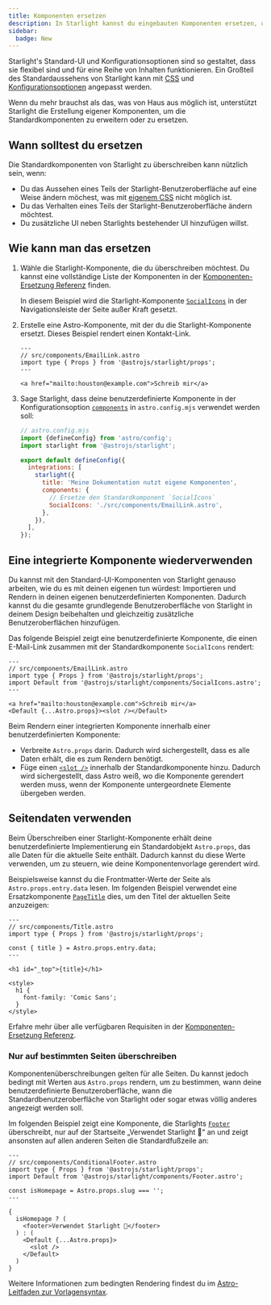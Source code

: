 ```yaml
---
title: Komponenten ersetzen
description: In Starlight kannst du eingebauten Komponenten ersetzen, um eigene Elemente in die Benutzeroberfläche deiner Dokumentationsseite einzufügen.
sidebar:
  badge: New
---
```


Starlight's Standard-UI und Konfigurationsoptionen sind so gestaltet, dass sie flexibel sind und für eine Reihe von Inhalten funktionieren. Ein Großteil des Standardaussehens von Starlight kann mit [CSS](../de/guides/css-and-tailwind/) und [Konfigurationsoptionen](/de/guides/customization/) angepasst werden.

Wenn du mehr brauchst als das, was von Haus aus möglich ist, unterstützt Starlight die Erstellung eigener Komponenten, um die Standardkomponenten zu erweitern oder zu ersetzen.

## Wann solltest du ersetzen

Die Standardkomponenten von Starlight zu überschreiben kann nützlich sein, wenn:

- Du das Aussehen eines Teils der Starlight-Benutzeroberfläche auf eine Weise ändern möchest, was mit [eigenem CSS](../de/guides/css-and-tailwind/) nicht möglich ist.
- Du das Verhalten eines Teils der Starlight-Benutzeroberfläche ändern möchtest.
- Du zusätzliche UI neben Starlights bestehender UI hinzufügen willst.

## Wie kann man das ersetzen

1. Wähle die Starlight-Komponente, die du überschreiben möchtest.
   Du kannst eine vollständige Liste der Komponenten in der [Komponenten-Ersetzung Referenz](../de/reference/overrides/) finden.

   In diesem Beispiel wird die Starlight-Komponente [`SocialIcons`](../de/reference/overrides/#socialicons) in der Navigationsleiste der Seite außer Kraft gesetzt.

2. Erstelle eine Astro-Komponente, mit der du die Starlight-Komponente ersetzt.
   Dieses Beispiel rendert einen Kontakt-Link.

   ```astro
   ---
   // src/components/EmailLink.astro
   import type { Props } from '@astrojs/starlight/props';
   ---

   <a href="mailto:houston@example.com">Schreib mir</a>
   ```

3. Sage Starlight, dass deine benutzerdefinierte Komponente in der Konfigurationsoption [`components`](../de/reference/configuration/#components) in `astro.config.mjs` verwendet werden soll:

   ```js {9-12}
   // astro.config.mjs
   import {defineConfig} from 'astro/config';
   import starlight from '@astrojs/starlight';

   export default defineConfig({
     integrations: [
       starlight({
         title: 'Meine Dokumentation nutzt eigene Komponenten',
         components: {
           // Ersetze den Standardkomponent `SocialIcons`
           SocialIcons: './src/components/EmailLink.astro',
         },
       }),
     ],
   });
   ```

## Eine integrierte Komponente wiederverwenden

Du kannst mit den Standard-UI-Komponenten von Starlight genauso arbeiten, wie du es mit deinen eigenen tun würdest: Importieren und Rendern in deinen eigenen benutzerdefinierten Komponenten. Dadurch kannst du die gesamte grundlegende Benutzeroberfläche von Starlight in deinem Design beibehalten und gleichzeitig zusätzliche Benutzeroberflächen hinzufügen.

Das folgende Beispiel zeigt eine benutzerdefinierte Komponente, die einen E-Mail-Link zusammen mit der Standardkomponente `SocialIcons` rendert:

```astro {4,8}
---
// src/components/EmailLink.astro
import type { Props } from '@astrojs/starlight/props';
import Default from '@astrojs/starlight/components/SocialIcons.astro';
---

<a href="mailto:houston@example.com">Schreib mir</a>
<Default {...Astro.props}><slot /></Default>
```

Beim Rendern einer integrierten Komponente innerhalb einer benutzerdefinierten Komponente:

- Verbreite `Astro.props` darin. Dadurch wird sichergestellt, dass es alle Daten erhält, die es zum Rendern benötigt.
- Füge einen [`<slot />`](https://docs.astro.build/de/core-concepts/astro-components/#slots) innerhalb der Standardkomponente hinzu. Dadurch wird sichergestellt, dass Astro weiß, wo die Komponente gerendert werden muss, wenn der Komponente untergeordnete Elemente übergeben werden.

## Seitendaten verwenden

Beim Überschreiben einer Starlight-Komponente erhält deine benutzerdefinierte Implementierung ein Standardobjekt `Astro.props`, das alle Daten für die aktuelle Seite enthält.
Dadurch kannst du diese Werte verwenden, um zu steuern, wie deine Komponentenvorlage gerendert wird.

Beispielsweise kannst du die Frontmatter-Werte der Seite als `Astro.props.entry.data` lesen. Im folgenden Beispiel verwendet eine Ersatzkomponente [`PageTitle`](/de/reference/overrides/#pagetitle) dies, um den Titel der aktuellen Seite anzuzeigen:

```astro {5} "{title}"
---
// src/components/Title.astro
import type { Props } from '@astrojs/starlight/props';

const { title } = Astro.props.entry.data;
---

<h1 id="_top">{title}</h1>

<style>
  h1 {
    font-family: 'Comic Sans';
  }
</style>
```

Erfahre mehr über alle verfügbaren Requisiten in der [Komponenten-Ersetzung Referenz](../de/reference/overrides/#komponenteneigenschaften-props).

### Nur auf bestimmten Seiten überschreiben

Komponentenüberschreibungen gelten für alle Seiten. Du kannst jedoch bedingt mit Werten aus `Astro.props` rendern, um zu bestimmen, wann deine benutzerdefinierte Benutzeroberfläche, wann die Standardbenutzeroberfläche von Starlight oder sogar etwas völlig anderes angezeigt werden soll.

Im folgenden Beispiel zeigt eine Komponente, die Starlights [`Footer`](../de/reference/overrides/#fußzeile) überschreibt, nur auf der Startseite „Verwendet Starlight 🌟“ an und zeigt ansonsten auf allen anderen Seiten die Standardfußzeile an:

```astro
---
// src/components/ConditionalFooter.astro
import type { Props } from '@astrojs/starlight/props';
import Default from '@astrojs/starlight/components/Footer.astro';

const isHomepage = Astro.props.slug === '';
---

{
  isHomepage ? (
    <footer>Verwendet Starlight 🌟</footer>
  ) : (
    <Default {...Astro.props}>
      <slot />
    </Default>
  )
}
```

Weitere Informationen zum bedingten Rendering findest du im [Astro-Leitfaden zur Vorlagensyntax](https://docs.astro.build/de/core-concepts/astro-syntax/#dynamisches-html).
